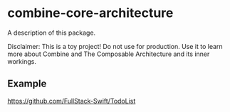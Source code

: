# combine-core-architecture

A description of this package.

Disclaimer: This is a toy project! Do not use for production. Use it to learn more about Combine and The Composable Architecture and its inner workings.

## Example

https://github.com/FullStack-Swift/TodoList
